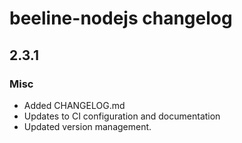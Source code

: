 # beeline-nodejs changelog

## 2.3.1

### Misc

- Added CHANGELOG.md
- Updates to CI configuration and documentation
- Updated version management.
